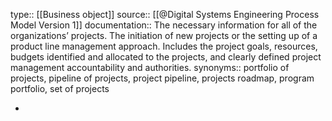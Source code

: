 type:: [[Business object]]
source:: [[@Digital Systems Engineering Process Model Version 1]]
documentation:: The necessary information for all of the organizations’ projects. The initiation of new projects or the setting up of a product line management approach. Includes the project goals, resources, budgets identified and allocated to the projects, and clearly defined project management accountability and authorities.
synonyms:: portfolio of projects, pipeline of projects, project pipeline, projects roadmap, program portfolio, set of projects

-